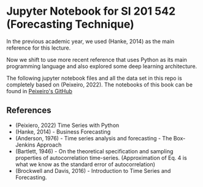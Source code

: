 # Jupyter Notebook for SI 201 542 (Forecasting Technique)

In the previous academic year, we used (Hanke, 2014) as the main reference
for this lecture.   

Now we shift to use more recent reference that uses Python as its main 
programming language and also explored some deep learning architecture. 

The following jupyter notebook files and all the data set 
in this repo is completely based on (Peixeiro, 2022). 
The notebooks of this book 
can be found in [Peixeiro's GitHub](https://github.com/marcopeix/TimeSeriesForecastingInPython)



## References
- (Peixiero, 2022) Time Series with Python
- (Hanke, 2014) - Business Forecasting
- (Anderson, 1976) - Time series analysis and forecasting - The Box-Jenkins Approach
- (Bartlett, 1946) - On the theoretical specification and sampling properties of autocorrelation time-series. (Approximation of Eq. 4 is what we know as the standard error of autocorrelation)
- (Brockwell and Davis, 2016) - Introduction to Time Series and Forecasting.